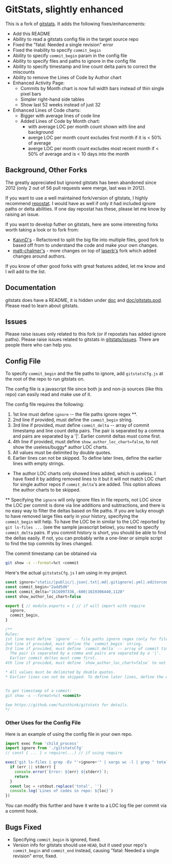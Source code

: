 # GitStats, slightly enhanced

This is a fork of [gitstats](https://github.com/hoxu/gitstats). It adds the following fixes/enhancements:

- Add this README
- Ability to read a gitstats config file in the target source repo
- Fixed the "fatal: Needed a single revision" error
- Fixed the inability to specify `commit_begin`
- Ability to specify `commit_begin` param in the config file
- Ability to specify files and paths to ignore in the config file
- Ability to specify timestamp and line count delta pairs to correct the miscounts
- Ability to remove the Lines of Code by Author chart
- Enhanced Activity Page:
  - Commits by Month chart is now full width bars instead of thin single pixel bars 
  - Simpler right-hand side tables
  - Show last 52 weeks instead of just 32
- Enhanced Lines of Code charts:
  - Bigger with average lines of code line 
  - Added Lines of Code by Month chart:
    - with average LOC per month count shown with line and background
    - averge LOC per month count excludes first month if it is < 50% of average  
    - averge LOC per month count excludes most recent month if < 50% of average and is < 10 days into the month


## Background, Other Forks

The greatly appreciated but ignored gitstats has been abandoned since 2012 (only 2 out of 56 pull requests were merge, last was in 2012).

If you want to use a well maintained fork/version of gitstats, I highly recommend [repostat](https://github.com/vifactor/repostat). I would have as well if only it had included ignore paths or delta abilities. If one day repostat has these, please let me know by raising an issue.  

If you want to develop futher on gitstats, here are some interesting forks worth taking a look or to fork from:

- [KaivnD's](https://github.com/KaivnD/gitstats/commits/master) - Refactored to split the big file into multiple files, good fork to based off from to understand the code and make your own changes.
- [matt-chalmer's](https://github.com/matt-chalmers/gitstats/commits/master) - more changes on top of [laserb's](https://github.com/laserb/gitstats/commits/master) fork which added changes around authors.

If you know of other good forks with great features added, let me know and I will add to the list.

## Documentation

gitstats does have a README, it is hidden under [doc](doc) and [doc/gitstats.pod](doc/gitstats.pod). Please read to learn about gitstats.


## Issues

Please raise issues only related to this fork (or if repostats has added ignore paths).
Please raise issues related to gitstats in [gitstats/issues](https://github.com/hoxu/gitstats/issues). There are people there who can help you.


## Config File

To specify `commit_begin` and the file paths to ignore, add `gitstatsCfg.js` at the root of the repo to run gitstats on.

The config file is a javascript file since both js and non-js sources (like this repo) can easily read and make use of it.

The config file requires the following:

1. 1st line must define `ignore` -- the file paths ignore regex **.
2. 2nd line if provided, must define the `commit_begin` string.
3. 3rd line if provided, must define `commit_delta` -- array of commit timestamp and line count delta pairs.
  The pair is separated by a comma and pairs are separated by a '|'.
  Earlier commit deltas must come first.
4. 4th line if provided, must define `show_author_loc_chart=false`, to not show the useless/buggy* author LOC charts.
5. All values must be delimited by double quotes.
6. Earlier lines can not be skipped. To define later lines, define the earlier lines with empty strings.

* The author LOC charts only showed lines added, which is useless. I have fixed it by adding removed lines to it but it will not match LOC chart for single author repos if `commit_delta`'s are added. This option allows the author charts to be skipped.

** Specifying the `ignore` will only ignore files in file reports, not LOC since the LOC per commit is done via line additions and subtractions, and there is no easy way to filter the deltas based on file paths. If you are lucky enough to have removed large files early in your history, specifying the `commit_begin` will help. To have the LOC be in similar to the LOC reported by `git ls-files ...` (see the sample javascript below), you need to specify `commit_delta` pairs. If you commit history is short, you should be able to find the deltas easily. If not, you can probably write a one-liner or simple script to find the top commits by lines changed.

The commit timestamp can be obtained via 

```bash
git show -s --format=%ct <commit
```

Here's the actual `gitstatsCfg.js` I am using in my project.

```javascript
const ignore="static/|public/|.json|.txt|.md|.gitignore|.yml|.editorconfig|.lock|chart/config.js"
const commit_begin="2add5d6"
const commit_delta="1616997336,-600|1619306440,1120" 
const show_author_loc_chart=false

export { // module.exports = { // if will import with require
  ignore,
  commit_begin,
}

/**
Rules:
1st line must define `ignore` -- file paths ignore regex (only for files count, not LOC count).
2nd line if provided, must define the `commit_begin` string.
3rd line if provided, must define `commit_delta` -- array of commit timestamp and line count delta pairs.
  The pair is separated by a comma and pairs are separated by a '|'.
  Earlier commit deltas must come first.
4th line if provided, must define `show_author_loc_chart=false` to not show the buggy author LOC charts.

* All values must be delimited by double quotes.
* Earlier lines can not be skipped. To define later lines, define the earlier lines with empty strings.


To get timestamp of a commit:
git show -s --format=%ct <commit>

See https://github.com/fuzzthink/gitstats for details.
*/
```

### Other Uses for the Config File

Here is an example of using the config file in your own repo.

```javascript
import exec from 'child_process'
import ignore from './gitstatsCfg'
// const { ... } = require(...) // if using require

exec('git ls-files | grep -Ev "'+ignore+'" | xargs wc -l | grep " total"', (err, stdout, stderr) => {
  if (err || stderr) {
    console.error(`Error: ${err} ${stderr}`);
    return
  }
  const loc = +stdout.replace('total', '')
  console.log(`Lines of codes in repo: ${loc}`)
})
```

You can modify this further and have it write to a LOC log file per commit via a commit hook.


## Bugs Fixed

- Specifying `commit_begin` is ignored, fixed.
- Version info for gitstats should use `HEAD`, but it used your repo's `commit_begin` and `commit_end` instead, causing "fatal: Needed a single revision" error, fixed.